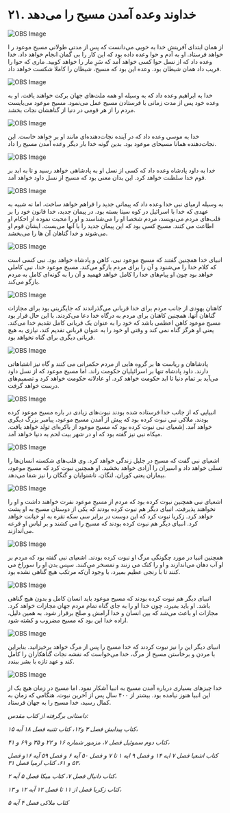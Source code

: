 # ۲۱. خداوند وعده آمدن مسیح را می‌دهد

![OBS Image](https://cdn.door43.org/obs/jpg/360px/obs-en-21-01.jpg)

از همان ابتدای آفرینش خدا به خوبی می‌دانست که پس از مدتی طولانی مسیح موعود ر ا خواهد فرستاد. او به آدم و حوا وعده داده بود که این کار را بی گمان انجام خواهد داد. خدا وعده داد که از نسل حوا کسی خواهد آمد که سَرِ مار را خواهد کوبید. ماری که حوا را فریب داد همان شیطان بود. وعده این بود که مسیح، شیطان را کاملا شکست خواهد داد.

![OBS Image](https://cdn.door43.org/obs/jpg/360px/obs-en-21-02.jpg)

خدا به ابراهیم وعده داد که به وسیله او همه ملت‌های جهان برکت خواهند یافت. او به وعده خود پس از مدت زمانی با فرستادن مسیح عمل می‌نمود. مسیح موعود می‌بایست مردم را از هر قومی در دنیا از گناهشان نجات بخشد.

![OBS Image](https://cdn.door43.org/obs/jpg/360px/obs-en-21-03.jpg)

خدا به موسی وعده داد که در آینده نجات‌دهنده‌ای مانند او بر خواهد خاست. این نجات‌دهنده همانا مسیحای موعود بود. بدین گونه خدا بار دیگر وعده آمدن مسیح را داد.

![OBS Image](https://cdn.door43.org/obs/jpg/360px/obs-en-21-04.jpg)

خدا به داود پادشاه وعده داد که کسی از نسل او به پادشاهی خواهد رسید و تا به ابد بر قوم خدا سلطنت خواهد کرد. این بدان معنی بود که مسیح از نسل داود خواهد آمد.

![OBS Image](https://cdn.door43.org/obs/jpg/360px/obs-en-21-05.jpg)

به وسیله ارمیای نبی خدا وعده داد که پیمانی جدید را فراهم خواهد ساخت، اما نه شبیه به عهدی که خدا با اسرائیل در کوه سینا بسته بود. در پیمان جدید، خدا قانون خود را بر قلب‌های مردم می‌نویسد، مردم شخصا او را می‌شناسند و او را محبت نموده از احکام او اطاعت می کنند. مسیح کسی بود که این پیمان جدید را با آنها می‌بست. ایشان قوم او می‌شوند و خدا گناهان آن ها را می‌بخشد.

![OBS Image](https://cdn.door43.org/obs/jpg/360px/obs-en-21-06.jpg)

انبیای  خدا همچنین گفتند که مسیح موعود نبی، کاهن و پادشاه خواهد بود. نبی کسی است که کلام خدا را می‌شنود و آن را برای مردم بازگو می‌کند. مسیح موعود خدا، نبی کاملی خواهد ‌بود چون او پیام‌های خدا را کامل خواهد فهمید و آن را به گونه‌ای کامل به مردم بازگو می‌کند.

![OBS Image](https://cdn.door43.org/obs/jpg/360px/obs-en-21-07.jpg)

کاهنان یهودی از جانب مردم برای خدا قربانی می‌گذراندند که جایگزینی بود برای مجازات گناهان آنها. همچنین کاهنان برای مردم به درگاه خدا دعا می‌کردند. با این حال قرار بود مسیح موعود کاهن اعظمی باشد که خود را به عنوان یک قربانی کامل تقدیم خدا می‌کند. یعنی او هرگز گناه نمی کند و وقتی او خود را به عنوان قربانی تقدیم کند، نیازی به هیچ قربانی دیگری برای گناه نخواهد بود.

![OBS Image](https://cdn.door43.org/obs/jpg/360px/obs-en-21-08.jpg)

پادشاهان و ریاست ها بر گروه هایی از مردم حکمرانی می کنند و گاه نیز اشتباهاتی دارند. داود پادشاه تنها بر اسرائیلیان حکومت راند. اما مسیح موعود که از نسل داود می‌آید بر تمام دنیا تا ابد حکومت خواهد کرد.  او عادلانه حکومت خواهد کرد و تصمیم‌های درست خواهد گرفت.

![OBS Image](https://cdn.door43.org/obs/jpg/360px/obs-en-21-09.jpg)

انبیایی که از جانب خدا فرستاده شده بودند نبوت‌های زیادی در باره مسیح موعود کرده بودند. ملاکی نبی نبوت کرده بود که پیش از آمدن مسیح موعود، پیامبر بزرگ دیگری خواهد آمد. اِشعیای نبی نبوت کرده بود که مسیح موعود از باکره‌ای تولد خواهد یافت. میکاه نبی نیز گفته بود که او در شهر بیت لحم به دنیا خواهد آمد.

![OBS Image](https://cdn.door43.org/obs/jpg/360px/obs-en-21-10.jpg)

اشعیای نبی گفت که مسیح در جلیل زندگی خواهد کرد. وی قلب‌های شکسته انسان‌ها را تسلی خواهد داد و اسیران را آزادی خواهد بخشید. او همچنین نبوت کرد که مسیح موعود، بیماران یعنی کوران، لنگان، ناشنوایان و گنگان را نیز شفا می‌دهد.

![OBS Image](https://cdn.door43.org/obs/jpg/360px/obs-en-21-11.jpg)

اشعیای نبی همچنین نبوت کرده بود که مردم از مسیح موعود نفرت خواهند داشت و او را نخواهند پذیرفت. انبیای دیگر هم نبوت کرده بودند که یکی از دوستان مسیح به او پشت خواهد کرد. زکریا نبوت کرد که این دوست در برابر سی سکه نقره به او خیانت خواهد کرد. انبیای دیگر هم نبوت کرده بودند که مسیح را می کشند و بر لباس او قرعه می‌اندازند.

![OBS Image](https://cdn.door43.org/obs/jpg/360px/obs-en-21-12.jpg)

همچنین انبیا در مورد چگونگی مرگ او نبوت کرده بودند. اشعیای نبی گفته بود که مردم بر او آب دهان می‌اندازند و او را کتک می زنند و تمسخر می‌کنند. سپس بدن او را سوراخ می کنند تا با رنجی عظیم بمیرد، با وجود آن‌که مرتکب هیچ گناهی نشده بود.

![OBS Image](https://cdn.door43.org/obs/jpg/360px/obs-en-21-13.jpg)

انبیای دیگر هم نبوت کرده بودند که مسیح موعود باید انسان کامل و بدون هیچ گناهی باشد. او باید بمیرد، چون خدا او را به جای گناه تمام مردم جهان مجازات خواهد کرد. مجازات او باعث می‌شد که بین انسان و خدا آرامش و صلح برقرار شود. به همین دلیل، اراده خدا این بود که مسیح مضروب و کشته شود.

![OBS Image](https://cdn.door43.org/obs/jpg/360px/obs-en-21-14.jpg)

انبیای دیگر این را نیز نبوت  کردند که خدا مسیح را پس از مرگ خواهد برخیزانید. بنابراین با مردن و برخاستن مسیح از مرگ، خدا می‌خواست که نقشه نجات گناهکاران را کامل کند و عهد تازه با بشر ببندد.

![OBS Image](https://cdn.door43.org/obs/jpg/360px/obs-en-21-15.jpg)

خدا چیزهای بسیاری درباره آمدن مسیح به انبیا آشکار نمود. اما مسیح در زمان هیچ یک از این انبیا هنوز نیامده بود. بیشتر از ۴۰۰ سال پس از آخرین نبوت، هنگامی که زمان به کمال رسید، خدا مسیح را به جهان فرستاد.

_داستانی برگرفته از کتاب مقدس:_

_کتاب پیدایش  فصل ۳ و۱۲، کتاب تثنیه فصل ۱۸ آیه ۱۵،_

_کتاب دوم سموئیل فصل ۷، مزمور شماره ۱۶ و ۲۲ و ۳۵ و ۶۹ و ۴۱،_

_کتاب اشعیا فصل ۷ ایه ۱۴ و فصل ۹ ایه ۱ تا ۷ و فصل ۵۰ آیه ۶ و فصل ۵۹ آیه ۱۶و فصل ۵۳ و ۶۱،  کتاب ارمیا فصل ۳۱،_

_کتاب دانیال فصل ۷، کتاب میکا فصل ۵ آیه ۲،_

_کتاب زکریا فصل از ۱۱ تا فصل ۱۲ آیه ۱۲ و ۱۳،_

_کتاب ملاکی فصل ۴ آیه ۵_
